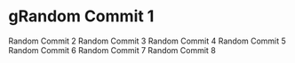 # gRandom Commit 1
Random Commit 2
Random Commit 3
Random Commit 4
Random Commit 5
Random Commit 6
Random Commit 7
Random Commit 8

